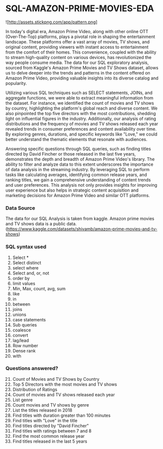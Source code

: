 # SQL-AMAZON-PRIME-MOVIES-EDA
![http://assets.stickpng.com/app/pattern.png]

In today's digital era, Amazon Prime Video, along with other online OTT (Over-The-Top) platforms, plays a pivotal role in shaping the entertainment landscape. These platforms offer a vast array of movies, TV shows, and original content, providing viewers with instant access to entertainment from the comfort of their homes. This convenience, coupled with the ability to stream high-quality content on various devices, has revolutionized the way people consume media. The data for our SQL exploratory analysis, sourced from Kaggle's Amazon Prime Movies and TV Shows dataset, allows us to delve deeper into the trends and patterns in the content offered on Amazon Prime Video, providing valuable insights into its diverse catalog and popularity.

Utilizing various SQL techniques such as SELECT statements, JOINs, and aggregate functions, we were able to extract meaningful information from the dataset. For instance, we identified the count of movies and TV shows by country, highlighting the platform's global reach and diverse content. We also pinpointed the top five directors with the most contributions, shedding light on influential figures in the industry. Additionally, our analysis of rating distributions and the frequency of movies and TV shows released each year revealed trends in consumer preferences and content availability over time. By exploring genres, durations, and specific keywords like "Love," we could better understand the thematic elements that resonate with audiences.

Answering specific questions through SQL queries, such as finding titles directed by David Fincher or those released in the last five years, demonstrates the depth and breadth of Amazon Prime Video's library. The ability to filter and analyze data to this extent underscores the importance of data analysis in the streaming industry. By leveraging SQL to perform tasks like calculating averages, identifying common release years, and ranking titles, we gain a comprehensive understanding of content trends and user preferences. This analysis not only provides insights for improving user experience but also helps in strategic content acquisition and marketing decisions for Amazon Prime Video and similar OTT platforms.




### Data Source
The data for our SQL Analysis is taken from kaggle. Amazon prime movies and TV shows data is a public data.(https://www.kaggle.com/datasets/shivamb/amazon-prime-movies-and-tv-shows)







### SQL syntax used
1. Select *
2. Select distinct
3. select where
4. Select and, or, not
5. order by
6. limit values
7. Min, Max, count, avg, sum
8. like
9. in
10. between
11. joins
12. unions
13. case statements
14. Sub queries
15. coalesce
16. convert
17. lag/lead
18. Row number
19. Dense rank
20. with

### Questions answered?
21. Count of Movies and TV Shows by Country
22. Top 5 Directors with the most movies and TV shows
23. Distribution of Ratings
24. Count of movies and TV shows released each year
25. List genre
26. Count movies and TV shows by genre
27. List the titles released in 2018
28. Find titles with duration greater than 100 minutes
29. Find titles with "Love" in the title
30. Find titles directed by "David Fincher"
31. Find titles with ratings between 7 and 8
32. Find the most common release year
33. Find titles released in the last 5 years
    
     
